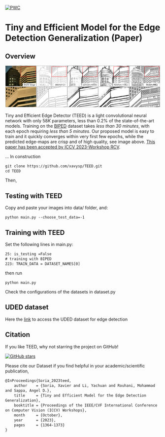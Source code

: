 [![PWC](https://img.shields.io/endpoint.svg?url=https://paperswithcode.com/badge/tiny-and-efficient-model-for-the-edge/edge-detection-on-uded)](https://paperswithcode.com/sota/edge-detection-on-uded?p=tiny-and-efficient-model-for-the-edge)

# Tiny and Efficient Model for the Edge Detection Generalization (Paper)

## Overview

<div style="text-align:center"><img src='imgs/teedBanner.png' width=800>
</div>



Tiny and Efficient Edge Detector (TEED) is a light convolutional neural
network with only $58K$ parameters, less than $0.2$% of the 
state-of-the-art models. Training on the [BIPED](https://www.kaggle.com/datasets/xavysp/biped)
dataset takes *less than 30 minutes*, with each epoch requiring 
*less than 5 minutes*. Our proposed model is easy to train
and it quickly converges within very first few epochs, while the 
predicted edge-maps are crisp and of high quality, see image above.
[This paper has been accepted by ICCV 2023-Workshop RCV](https://arxiv.org/abs/2308.06468).

... In construction

    git clone https://github.com/xavysp/TEED.git
    cd TEED

Then,

## Testing with TEED

Copy and paste your images into data/ folder, and:

    python main.py --choose_test_data=-1

## Training with TEED

Set the following lines in main.py:

    25: is_testing =False
    # training with BIPED
    223: TRAIN_DATA = DATASET_NAMES[0] 

then run
    
    python main.py

Check the configurations of the datasets in dataset.py


## UDED dataset

Here the [link](https://github.com/xavysp/UDED) to access the UDED dataset for edge detection

## Citation

If you like TEED, why not starring the project on GitHub!

[![GitHub stars](https://img.shields.io/github/stars/xavysp/TEED.svg?style=social&label=Star&maxAge=3600)](https://GitHub.com/xavysp/TEED/stargazers/)

Please cite our Dataset if you find helpful in your academic/scientific publication,
```
@InProceedings{Soria_2023teed,
    author    = {Soria, Xavier and Li, Yachuan and Rouhani, Mohammad and Sappa, Angel D.},
    title     = {Tiny and Efficient Model for the Edge Detection Generalization},
    booktitle = {Proceedings of the IEEE/CVF International Conference on Computer Vision (ICCV) Workshops},
    month     = {October},
    year      = {2023},
    pages     = {1364-1373}
}